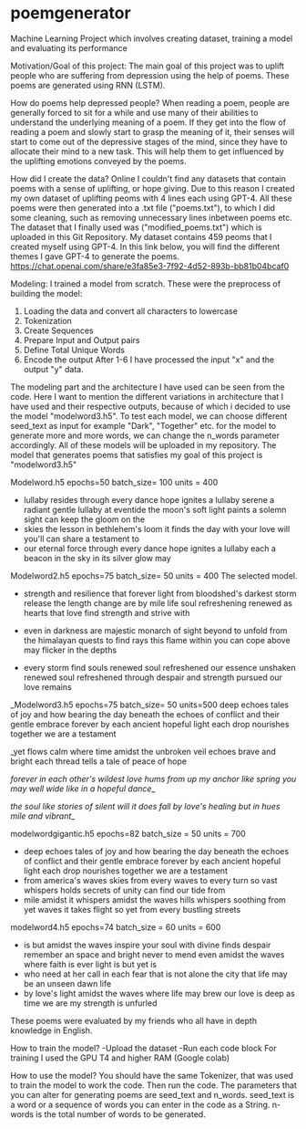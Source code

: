 # poemgenerator
Machine Learning Project which involves creating dataset, training a model and evaluating its performance

Motivation/Goal of this project:
The main goal of this project was to uplift people who are suffering from depression using the help of poems.
These poems are generated using RNN (LSTM).

How do poems help depressed people?
When reading a poem, people are generally forced to sit for a while and use many of their abilities to
understand the underlying meaning of a poem. If they get into the flow of reading a poem and slowly start to 
grasp the meaning of it, their senses will start to come out of the depressive stages of the mind, since they have to
allocate their mind to a new task. This will help them to get influenced by the uplifting emotions conveyed by the poems. 


How did I create the data?
Online I couldn't find any datasets that contain poems with a sense of uplifting, or hope giving.
Due to this reason I created my own dataset of uplifting peoms with 4 lines each using GPT-4.
All these poems were then generated into a .txt file ("poems.txt"), to which I did some cleaning, such as removing
unnecessary lines inbetween poems etc. The dataset that I finally used was ("modified_poems.txt") which is uploaded in this Git Repository.
My dataset contains 459 peoms that I created myself using GPT-4.
In this link below, you will find the different themes I gave GPT-4 to generate the poems.
https://chat.openai.com/share/e3fa85e3-7f92-4d52-893b-bb81b04bcaf0

Modeling:
I trained a model from scratch. 
These were the preprocess of building the model:
1. Loading the data and convert all characters to lowercase
2. Tokenization
3. Create Sequences
4. Prepare Input and Output pairs
5. Define Total Unique Words
6. Encode the output
After 1-6 I have processed the input "x" and the output "y" data.

The modeling part and the architecture I have used can be seen from the code.
Here I want to mention the different variations in architecture that I have used and their respective outputs, because of which i decided to use
the model "modelword3.h5". 
To test each model, we can choose different seed_text as input for example "Dark", "Together" etc.
for the model to generate more and more words, we can change the n_words parameter accordingly.
All of these models will be uploaded in my repository.
The model that generates poems that satisfies my goal of this project is "modelword3.h5"

Modelword.h5 epochs=50 batch_size= 100 units = 400
- lullaby resides through every dance hope ignites a lullaby serene a radiant gentle lullaby at eventide the moon's soft light paints a solemn sight can keep the gloom on the
- skies the lesson in bethlehem's loom it finds the day with your love will you'll can share a testament to
- our eternal force through every dance hope ignites a lullaby each a beacon in the sky in its silver glow may


Modelword2.h5 epochs=75 batch_size= 50 units = 400 The selected model.
- strength and resilience that forever light from bloodshed's darkest storm release the length change are by mile life soul refreshening renewed as hearts that love find     strength and strive with

- even in darkness are majestic monarch of sight beyond to unfold from the himalayan quests to find rays this flame within you can cope above may flicker in the depths

- every storm find souls renewed soul refreshened our essence unshaken renewed soul refreshened through despair and strength pursued our love remains

_Modelword3.h5 epochs=75 batch_size= 50 units=500
deep echoes tales of joy and how bearing the day beneath the echoes of conflict and their gentle embrace forever by each ancient hopeful light each drop nourishes together we are a testament

_yet flows calm where time amidst the unbroken veil echoes brave and bright each thread tells a tale of peace of hope

_forever in each other's wildest love hums from up my anchor like spring you may well wide like in a hopeful dance__

_the soul like stories of silent will it does fall by love's healing but in hues mile and vibrant__


modelwordgigantic.h5 epochs=82 batch_size = 50 units = 700
- deep echoes tales of joy and how bearing the day beneath the echoes of conflict and their gentle embrace forever by each ancient hopeful light each drop nourishes          together we are a testament
- from america's waves skies from every waves to every turn so vast whispers holds secrets of unity can find our tide from
- mile amidst it whispers amidst the waves hills whispers soothing from yet waves it takes flight so yet from every bustling streets

modelword4.h5 epochs=74 batch_size = 60 units = 600
- is but amidst the waves inspire your soul with divine finds despair remember an space and bright never to mend even amidst the waves where faith is ever light is but yet   is
- who need at her call in each fear that is not alone the city that life may be an unseen dawn life
- by love's light amidst the waves where life may brew our love is deep as time we are my strength is unfurled

These poems were evaluated by my friends who all have in depth knowledge in English.


How to train the model?
-Upload the dataset
-Run each code block
For training I used the GPU T4 and higher RAM (Google colab)

How to use the model?
You should have the same Tokenizer, that was used to train the model to work the code.
Then run the code.
The parameters that you can alter for generating poems are seed_text and n_words.
seed_text is a word or a sequence of words you can enter in the code as a String.
n-words is the total number of words to be generated.

